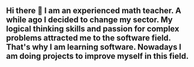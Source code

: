 ## Hi there 👋 I am an experienced math teacher. A while ago I decided to change my sector. My logical thinking skills and passion for complex problems attracted me to the software field. That's why I am learning software. Nowadays I am doing projects to improve myself in this field.

<!--
**mucarrr/mucarrr** is a ✨ _special_ ✨ repository because its `README.md` (this file) appears on your GitHub profile.

Here are some ideas to get you started:

- 🔭 I’m currently working on ...
- 🌱 I’m currently learning ...
- 👯 I’m looking to collaborate on ...
- 🤔 I’m looking for help with ...
- 💬 Ask me about ...
- 📫 How to reach me: ...
- 😄 Pronouns: ...
- ⚡ Fun fact: ...
-->
